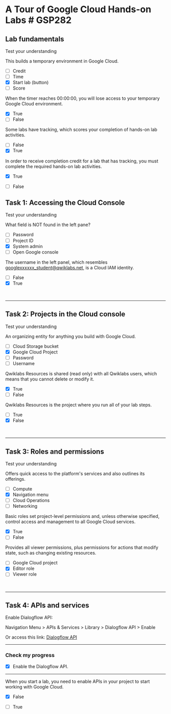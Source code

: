 # **A Tour of Google Cloud Hands-on Labs # GSP282**

## **Lab fundamentals**
Test your understanding

This builds a temporary environment in Google Cloud.
- [ ] Credit
- [ ] Time
- [x] Start lab (button)
- [ ] Score

When the timer reaches 00:00:00, you will lose access to your temporary Google Cloud environment.
- [x] True
- [ ] False

Some labs have tracking, which scores your completion of hands-on lab activities.
- [ ] False
- [x] True

In order to receive completion credit for a lab that has tracking, you must complete the required hands-on lab activities.
- [x] True
- [ ] False



## **Task 1: Accessing the Cloud Console**
Test your understanding

What field is NOT found in the left pane?
- [ ] Password
- [ ] Project ID
- [x] System admin
- [ ] Open Google console

The username in the left panel, which resembles googlexxxxxx_student@qwiklabs.net, is a Cloud IAM identity.
- [ ] False
- [x] True

<br>

___
## **Task 2: Projects in the Cloud console**
Test your understanding

An organizing entity for anything you build with Google Cloud.
- [ ] Cloud Storage bucket
- [x] Google Cloud Project
- [ ] Password
- [ ] Username

Qwiklabs Resources is shared (read only) with all Qwiklabs users, which means that you cannot delete or modify it.
- [x] True
- [ ] False

Qwiklabs Resources is the project where you run all of your lab steps.
- [ ] True
- [x] False

<br>

___
## **Task 3: Roles and permissions**
Test your understanding

Offers quick access to the platform's services and also outlines its offerings.
- [ ] Compute
- [x] Navigation menu
- [ ] Cloud Operations
- [ ] Networking

Basic roles set project-level permissions and, unless otherwise specified, control access and management to all Google Cloud services.
- [x] True
- [ ] False

Provides all viewer permissions, plus permissions for actions that modify state, such as changing existing resources.
- [ ] Google Cloud project
- [x] Editor role
- [ ] Viewer role

<br>

___
## **Task 4: APIs and services**
Enable Dialogflow API:

Navigation Menu > APIs & Services > Library > Dialogflow API > Enable

Or access this link: [Dialogflow API](https://console.cloud.google.com/apis/library/dialogflow.googleapis.com)

___
### **Check my progress**
- [x] Enable the Dialogflow API.
___

When you start a lab, you need to enable APIs in your project to start working with Google Cloud.
- [x] False
- [ ] True

